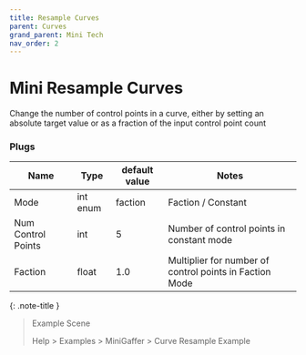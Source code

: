 ```yaml
---
title: Resample Curves
parent: Curves
grand_parent: Mini Tech
nav_order: 2
---
```


# Mini Resample Curves

Change the number of control points in a curve, either by setting an absolute target value or as a fraction of the input control point count


### Plugs

| Name               | Type     | default value | Notes                                                   |
|--------------------|----------|---------------|---------------------------------------------------------|
| Mode               | int enum | faction       | Faction / Constant                                      |
| Num Control Points | int      | 5             | Number of control points in constant mode               |
| Faction            | float    | 1.0           | Multiplier for number of control points in Faction Mode |

{: .note-title }
> Example Scene
>
> Help > Examples > MiniGaffer > Curve Resample Example
> 
